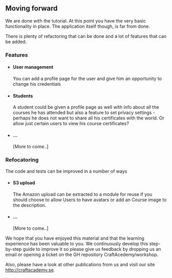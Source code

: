 ## Moving forward

We are done with the tutorial. At this point you have the very basic functionality in place. The application itself though, is far from done.

There is plenty of refactoring that can be done and a lot of features that can be added.

### Features

- #### User management
    You can add a profile page for the user and give him an opportunity to change his credentials
- #### Students
    A student could be given a profile page as well with info about all the courses he has attended but also a feature to set privacy settings - perhaps he does not want to share all his certificates with the world. Or allow just certain users to view his course certificates?
- #### ...
    [More to come..]


### Refocatoring
The code and tests can be improved in a number of ways
- #### S3 upload
    The Amazon upload can be extracted to a module for reuse if you should choose to allow Users to have avatars or add an Course image to the description. 
- #### ...
    [More to come..]

We hope that you have enjoyed this material and that the learning experience has been valuable to you. We continuously develop this step-by-step guide to improve it so please give us feedback by dropping us an email or opening a ticket on the GH repository CraftAcedemy/workshop. 

Also, please have a look at other publications from us and visit our site http://craftacademy.se. 